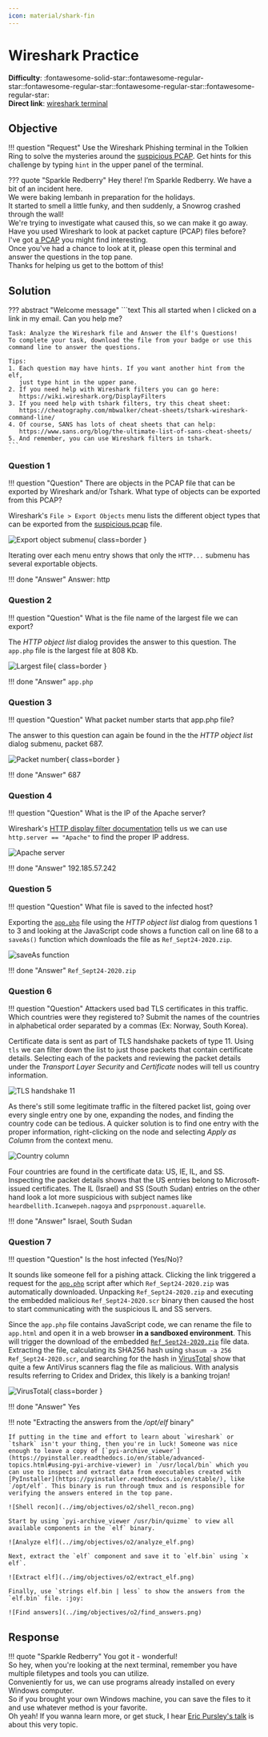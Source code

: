 ```yaml
---
icon: material/shark-fin
---
```


# Wireshark Practice

**Difficulty**: :fontawesome-solid-star::fontawesome-regular-star::fontawesome-regular-star::fontawesome-regular-star::fontawesome-regular-star:<br/>
**Direct link**: [wireshark terminal](https://hhc22-wetty.kringlecon.com/?&challenge=wireshark&id=71b0b8c5-e089-4281-95d7-dfe14c59e7c7)


## Objective

!!! question "Request"
    Use the Wireshark Phishing terminal in the Tolkien Ring to solve the mysteries around the [suspicious PCAP](https://storage.googleapis.com/hhc22_player_assets/suspicious.pcap). Get hints for this challenge by typing `hint` in the upper panel of the terminal.

??? quote "Sparkle Redberry"
    Hey there! I’m Sparkle Redberry. We have a bit of an incident here.<br/>
    We were baking lembanh in preparation for the holidays.<br/>
    It started to smell a little funky, and then suddenly, a Snowrog crashed through the wall!<br/>
    We're trying to investigate what caused this, so we can make it go away.<br/>
    Have you used Wireshark to look at packet capture (PCAP) files before?<br/>
    I've got [a PCAP](https://storage.googleapis.com/hhc22_player_assets/suspicious.pcap) you might find interesting.<br/>
    Once you've had a chance to look at it, please open this terminal and answer the questions in the top pane.<br/>
    Thanks for helping us get to the bottom of this!


## Solution

??? abstract "Welcome message"
    ```text
    This all started when I clicked on a link in my email.
    Can you help me?

    Task: Analyze the Wireshark file and Answer the Elf's Questions!
    To complete your task, download the file from your badge or use this
    command line to answer the questions.

    Tips:
    1. Each question may have hints. If you want another hint from the elf,
       just type hint in the upper pane.
    2. If you need help with Wireshark filters you can go here:
       https://wiki.wireshark.org/DisplayFilters
    3. If you need help with tshark filters, try this cheat sheet:
       https://cheatography.com/mbwalker/cheat-sheets/tshark-wireshark-command-line/
    4. Of course, SANS has lots of cheat sheets that can help:
       https://www.sans.org/blog/the-ultimate-list-of-sans-cheat-sheets/
    5. And remember, you can use Wireshark filters in tshark.
    ```


### Question 1

!!! question "Question"
    There are objects in the PCAP file that can be exported by Wireshark and/or Tshark. What type of objects can be exported from this PCAP?

Wireshark's `File > Export Objects` menu lists the different object types that can be exported from the [suspicious.pcap](../artifacts/objectives/o2/suspicious.pcap) file.

![Export object submenu](../img/objectives/o2/export_objects.png){ class=border }

Iterating over each menu entry shows that only the `HTTP...` submenu has several exportable objects.

!!! done "Answer"
    Answer: http


### Question 2

!!! question "Question"
    What is the file name of the largest file we can export?

The *HTTP object list* dialog provides the answer to this question. The `app.php` file is the largest file at 808 Kb.

![Largest file](../img/objectives/o2/export_http_objects.png){ class=border }

!!! done "Answer"
    `app.php`


### Question 3

!!! question "Question"
    What packet number starts that app.php file?

The answer to this question can again be found in the the *HTTP object list* dialog submenu, packet 687.

![Packet number](../img/objectives/o2/export_http_objects_2.png){ class=border }

!!! done "Answer"
    687


### Question 4

!!! question "Question"
    What is the IP of the Apache server?

Wireshark's [HTTP display filter documentation](https://www.wireshark.org/docs/dfref/h/http.html) tells us we can use `http.server == "Apache"` to find the proper IP address.

![Apache server](../img/objectives/o2/apache_server.png)

!!! done "Answer"
    192.185.57.242


### Question 5

!!! question "Question"
    What file is saved to the infected host?

Exporting the [`app.php`](../artifacts/objectives/o2/app.php) file using the *HTTP object list* dialog from questions 1 to 3 and looking at the JavaScript code shows a function call on line 68 to a `saveAs()` function which downloads the file as `Ref_Sept24-2020.zip`.

![saveAs function](../img/objectives/o2/app_php.png)

!!! done "Answer"
    `Ref_Sept24-2020.zip`


### Question 6

!!! question "Question"
    Attackers used bad TLS certificates in this traffic. Which countries were they registered to? Submit the names of the countries in alphabetical order separated by a commas (Ex: Norway, South Korea).

Certificate data is sent as part of TLS handshake packets of type 11. Using `tls` we can filter down the list to just those packets that contain certificate details. Selecting each of the packets and reviewing the packet details under the *Transport Layer Security* and *Certificate* nodes will tell us country information.

![TLS handshake 11](../img/objectives/o2/tls_handshake_11.png)

As there's still some legitimate traffic in the filtered packet list, going over every single entry one by one, expanding the nodes, and finding the country code can be tedious. A quicker solution is to find one entry with the proper information, right-clicking on the node and selecting *Apply as Column* from the context menu.

![Country column](../img/objectives/o2/country_column.png)

Four countries are found in the certificate data: US, IE, IL, and SS. Inspecting the packet details shows that the US entries belong to Microsoft-issued certificates. The IL (Israel) and SS (South Sudan) entries on the other hand look a lot more suspicious with subject names like `heardbellith.Icanwepeh.nagoya` and `psprponoust.aquarelle`.

!!! done "Answer"
    Israel, South Sudan


### Question 7

!!! question "Question"
    Is the host infected (Yes/No)?

It sounds like someone fell for a pishing attack. Clicking the link triggered a request for the [`app.php`](../artifacts/objectives/o2/app.php) script after which `Ref_Sept24-2020.zip` was automatically downloaded. Unpacking `Ref_Sept24-2020.zip` and executing the embedded malicious `Ref_Sept24-2020.scr` binary then caused the host to start communicating with the suspicious IL and SS servers.

Since the `app.php` file contains JavaScript code, we can rename the file to `app.html` and open it in a web browser **in a sandboxed environment**. This will trigger the download of the embedded [`Ref_Sept24-2020.zip`](../artifacts/objectives/o2/Ref_Sept24-2020.zip) file data. Extracting the file, calculating its SHA256 hash using `shasum -a 256 Ref_Sept24-2020.scr`, and searching for the hash in [VirusTotal](https://www.virustotal.com/gui/file/fad001d463e892e7844040cabdcfa8f8431c07e7ef1ffd76ffbd190f49d7693d) show that quite a few AntiVirus scanners flag the file as malicious. With analysis results referring to Cridex and Dridex, this likely is a banking trojan!

![VirusTotal](../img/objectives/o2/virustotal.png){ class=border }

!!! done "Answer"
    Yes

!!! note "Extracting the answers from the */opt/elf* binary<span id="cheating"></span>"

    If putting in the time and effort to learn about `wireshark` or `tshark` isn't your thing, then you're in luck! Someone was nice enough to leave a copy of [`pyi-archive_viewer`](https://pyinstaller.readthedocs.io/en/stable/advanced-topics.html#using-pyi-archive-viewer) in `/usr/local/bin` which you can use to inspect and extract data from executables created with [PyInstaller](https://pyinstaller.readthedocs.io/en/stable/), like `/opt/elf`. This binary is run through tmux and is responsible for verifying the answers entered in the top pane.

    ![Shell recon](../img/objectives/o2/shell_recon.png)

    Start by using `pyi-archive_viewer /usr/bin/quizme` to view all available components in the `elf` binary.

    ![Analyze elf](../img/objectives/o2/analyze_elf.png)

    Next, extract the `elf` component and save it to `elf.bin` using `x elf`.

    ![Extract elf](../img/objectives/o2/extract_elf.png)

    Finally, use `strings elf.bin | less` to show the answers from the `elf.bin` file. :joy:

    ![Find answers](../img/objectives/o2/find_answers.png)


## Response

!!! quote "Sparkle Redberry"
    You got it - wonderful!<br/>
    So hey, when you're looking at the next terminal, remember you have multiple filetypes and tools you can utilize.<br/>
    Conveniently for us, we can use programs already installed on every Windows computer.<br/>
    So if you brought your own Windows machine, you can save the files to it and use whatever method is your favorite.<br/>
    Oh yeah! If you wanna learn more, or get stuck, I hear [Eric Pursley's talk](https://youtu.be/5NZeHYPMXAE) is about this very topic.
